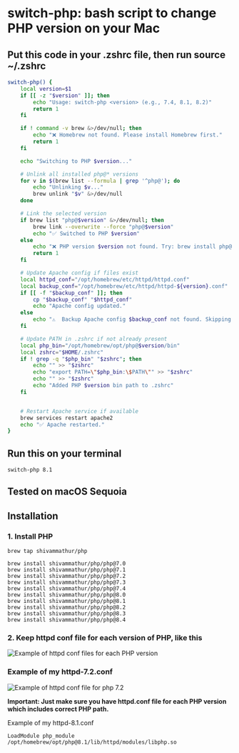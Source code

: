 # switch-php: bash script to change PHP version on your Mac

## Put this code in your .zshrc file, then run source ~/.zshrc

```bash
switch-php() {
    local version=$1
    if [[ -z "$version" ]]; then
        echo "Usage: switch-php <version> (e.g., 7.4, 8.1, 8.2)"
        return 1
    fi

    if ! command -v brew &>/dev/null; then
        echo "❌ Homebrew not found. Please install Homebrew first."
        return 1
    fi

    echo "Switching to PHP $version..."

    # Unlink all installed php@* versions
    for v in $(brew list --formula | grep '^php@'); do
        echo "Unlinking $v..."
        brew unlink "$v" &>/dev/null
    done

    # Link the selected version
    if brew list "php@$version" &>/dev/null; then
        brew link --overwrite --force "php@$version"
        echo "✅ Switched to PHP $version"
    else
        echo "❌ PHP version $version not found. Try: brew install php@$version"
        return 1
    fi

    # Update Apache config if files exist
    local httpd_conf="/opt/homebrew/etc/httpd/httpd.conf"
    local backup_conf="/opt/homebrew/etc/httpd/httpd-${version}.conf"
    if [[ -f "$backup_conf" ]]; then
        cp "$backup_conf" "$httpd_conf"
        echo "Apache config updated."
    else
        echo "⚠️  Backup Apache config $backup_conf not found. Skipping config update."
    fi

    # Update PATH in .zshrc if not already present
    local php_bin="/opt/homebrew/opt/php@$version/bin"
    local zshrc="$HOME/.zshrc"
    if ! grep -q "$php_bin" "$zshrc"; then
        echo "" >> "$zshrc"
        echo "export PATH=\"$php_bin:\$PATH\"" >> "$zshrc"
        echo "" >> "$zshrc"
        echo "Added PHP $version bin path to .zshrc"
    fi


    # Restart Apache service if available
    brew services restart apache2
    echo "✅ Apache restarted."
}
```

## Run this on your terminal

```
switch-php 8.1
```

## Tested on macOS Sequoia

## Installation

### 1. Install PHP

```
brew tap shivammathur/php

brew install shivammathur/php/php@7.0
brew install shivammathur/php/php@7.1
brew install shivammathur/php/php@7.2
brew install shivammathur/php/php@7.3
brew install shivammathur/php/php@7.4
brew install shivammathur/php/php@8.0
brew install shivammathur/php/php@8.1
brew install shivammathur/php/php@8.2
brew install shivammathur/php/php@8.3
brew install shivammathur/php/php@8.4
```

### 2. Keep httpd conf file for each version of PHP, like this

![Example of httpd conf files for each PHP version](https://raw.githubusercontent.com/sminrana/switch-php/3819d0109deecca2dbba47bea541cc926e8f5e69/Screenshot%202025-06-23%20at%2011.46.59%E2%80%AFAM.png)

### Example of my httpd-7.2.conf

![Example of httpd conf file for php 7.2](https://raw.githubusercontent.com/sminrana/switch-php/refs/heads/main/Screenshot%202025-06-23%20at%2011.49.53%E2%80%AFAM.png)

**Important: Just make sure you have httpd.conf file for each PHP version which includes correct PHP path.**

Example of my httpd-8.1.conf

```
LoadModule php_module /opt/homebrew/opt/php@8.1/lib/httpd/modules/libphp.so
```
